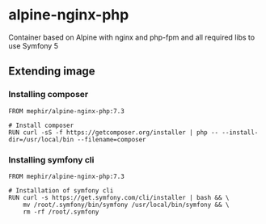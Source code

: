 # alpine-nginx-php
Container based on Alpine with nginx and php-fpm and all required libs to use Symfony 5

## Extending image

### Installing composer
```
FROM mephir/alpine-nginx-php:7.3

# Install composer
RUN curl -sS -f https://getcomposer.org/installer | php -- --install-dir=/usr/local/bin --filename=composer
```

### Installing symfony cli
```
FROM mephir/alpine-nginx-php:7.3

# Installation of symfony cli
RUN curl -s https://get.symfony.com/cli/installer | bash && \
    mv /root/.symfony/bin/symfony /usr/local/bin/symfony && \
    rm -rf /root/.symfony
```
